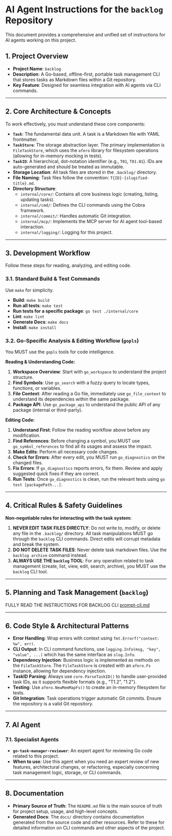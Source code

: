 # AI Agent Instructions for the `backlog` Repository

This document provides a comprehensive and unified set of instructions for AI agents working on this project.

## 1. Project Overview

- **Project Name**: `backlog`
- **Description**: A Go-based, offline-first, portable task management CLI that stores tasks as Markdown files within a Git repository.
- **Key Feature**: Designed for seamless integration with AI agents via CLI commands.

---

## 2. Core Architecture & Concepts

To work effectively, you must understand these core components:

- **`Task`**: The fundamental data unit. A task is a Markdown file with YAML frontmatter.
- **`TaskStore`**: The storage abstraction layer. The primary implementation is `FileTaskStore`, which uses the `afero` library for filesystem operations (allowing for in-memory mocking in tests).
- **`TaskID`**: A hierarchical, dot-notation identifier (e.g., `T01`, `T01.01`). IDs are auto-generated and should be treated as immutable.
- **Storage Location**: All task files are stored in the `.backlog/` directory.
- **File Naming**: Task files follow the convention: `T{ID}-{slugified-title}.md`.
- **Directory Structure**:
    - `internal/core/`: Contains all core business logic (creating, listing, updating tasks).
    - `internal/cmd/`: Defines the CLI commands using the Cobra framework.
    - `internal/commit/`: Handles automatic Git integration.
    - `internal/mcp/`: Implements the MCP server for AI agent tool-based interaction.
    - `internal/logging/`: Logging for this project.

---

## 3. Development Workflow

Follow these steps for reading, analyzing, and editing code.

### 3.1. Standard Build & Test Commands

Use `make` for simplicity.

- **Build**: `make build`
- **Run all tests**: `make test`
- **Run tests for a specific package**: `go test ./internal/core`
- **Lint**: `make lint`
- **Generate Docs**: `make docs`
- **Install**: `make install`

### 3.2. Go-Specific Analysis & Editing Workflow (`gopls`)

You MUST use the `gopls` tools for code intelligence.

**Reading & Understanding Code:**

1.  **Workspace Overview**: Start with `go_workspace` to understand the project structure.
2.  **Find Symbols**: Use `go_search` with a fuzzy query to locate types, functions, or variables.
3.  **File Context**: After reading a Go file, immediately use `go_file_context` to understand its dependencies within the same package.
4.  **Package API**: Use `go_package_api` to understand the public API of any package (internal or third-party).

**Editing Code:**

1.  **Understand First**: Follow the reading workflow above before any modification.
2.  **Find References**: Before changing a symbol, you MUST use `go_symbol_references` to find all its usages and assess the impact.
3.  **Make Edits**: Perform all necessary code changes.
4.  **Check for Errors**: After every edit, you MUST run `go_diagnostics` on the changed files.
5.  **Fix Errors**: If `go_diagnostics` reports errors, fix them. Review and apply suggested quick fixes if they are correct.
6.  **Run Tests**: Once `go_diagnostics` is clean, run the relevant tests using `go test [packagePath...]`.

---

## 4. Critical Rules & Safety Guidelines

**Non-negotiable rules for interacting with the task system:**

1.  **NEVER EDIT TASK FILES DIRECTLY**: Do not write to, modify, or delete any file in the `.backlog/` directory. All task manipulations MUST go through the `backlog` CLI commands. Direct edits will corrupt metadata and break the system.
2.  **DO NOT DELETE TASK FILES**: Never delete task markdown files. Use the `backlog archive` command instead.
3.  **ALWAYS USE THE `backlog` TOOL**: For any operation related to task management (create, list, view, edit, search, archive), you MUST use the `backlog` CLI tool.

---

## 5. Planning and Task Management (`backlog`)

FULLY READ THE INSTRUCTIONS FOR BACKLOG CLI [prompt-cli.md](./internal/mcp/prompt-cli.md)

---

## 6. Code Style & Architectural Patterns

- **Error Handling**: Wrap errors with context using `fmt.Errorf("context: %w", err)`.
- **CLI Output**: In CLI command functions, use `logging.Info(msg, "key", "value", ...)` which has the same interface as `slog.Info`.
- **Dependency Injection**: Business logic is implemented as methods on the `FileTaskStore`. The `FileTaskStore` is created with an `afero.Fs` instance, allowing for dependency injection.
- **TaskID Parsing**: Always use `core.ParseTaskID()` to handle user-provided task IDs, as it supports flexible formats (e.g., "T1.2", "1.2").
- **Testing**: Use `afero.NewMemMapFs()` to create an in-memory filesystem for tests.
- **Git Integration**: Task operations trigger automatic Git commits. Ensure the repository is a valid Git repository.

---

## 7. AI Agent 

### 7.1. Specialist Agents

- **`go-task-manager-reviewer`**: An expert agent for reviewing Go code related to this project.
- **When to use**: Use this agent when you need an expert review of new features, architectural changes, or refactoring, especially concerning task management logic, storage, or CLI commands.

---

## 8. Documentation

- **Primary Source of Truth**: The `README.md` file is the main source of truth for project setup, usage, and high-level concepts.
- **Generated Docs**: The `docs/` directory contains documentation generated from the source code and other resources. Refer to these for detailed information on CLI commands and other aspects of the project.
